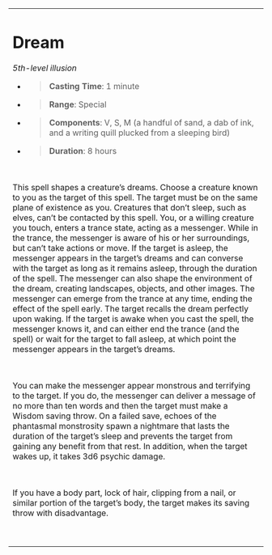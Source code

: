 
<table><tbody><tr class="odd"><td><h1 id="dream"><strong>Dream</strong></h1><p><em>5th-level illusion</em></p><ul><li><blockquote><p><strong>Casting Time</strong>: 1 minute</p></blockquote></li><li><blockquote><p><strong>Range</strong>: Special</p></blockquote></li><li><blockquote><p><strong>Components</strong>: V, S, M (a handful of sand, a dab of ink, and a writing quill plucked from a sleeping bird)</p></blockquote></li><li><blockquote><p><strong>Duration</strong>: 8 hours</p></blockquote></li></ul><p> </p><p>This spell shapes a creature’s dreams. Choose a creature known to you as the target of this spell. The target must be on the same plane of existence as you. Creatures that don’t sleep, such as elves, can’t be contacted by this spell. You, or a willing creature you touch, enters a trance state, acting as a messenger. While in the trance, the messenger is aware of his or her surroundings, but can’t take actions or move. If the target is asleep, the messenger appears in the target’s dreams and can converse with the target as long as it remains asleep, through the duration of the spell. The messenger can also shape the environment of the dream, creating landscapes, objects, and other images. The messenger can emerge from the trance at any time, ending the effect of the spell early. The target recalls the dream perfectly upon waking. If the target is awake when you cast the spell, the messenger knows it, and can either end the trance (and the spell) or wait for the target to fall asleep, at which point the messenger appears in the target’s dreams.</p><p> </p><p>You can make the messenger appear monstrous and terrifying to the target. If you do, the messenger can deliver a message of no more than ten words and then the target must make a Wisdom saving throw. On a failed save, echoes of the phantasmal monstrosity spawn a nightmare that lasts the duration of the target’s sleep and prevents the target from gaining any benefit from that rest. In addition, when the target wakes up, it takes 3d6 psychic damage.</p><p> </p><p>If you have a body part, lock of hair, clipping from a nail, or similar portion of the target’s body, the target makes its saving throw with disadvantage.</p><p> </p></td></tr></tbody></table>